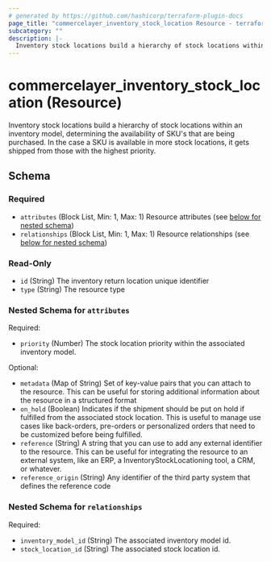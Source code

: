 ```yaml
---
# generated by https://github.com/hashicorp/terraform-plugin-docs
page_title: "commercelayer_inventory_stock_location Resource - terraform-provider-commercelayer"
subcategory: ""
description: |-
  Inventory stock locations build a hierarchy of stock locations within an inventory model, determining the availability of SKU's that are being purchased. In the case a SKU is available in more stock locations, it gets shipped from those with the highest priority.
---
```


# commercelayer_inventory_stock_location (Resource)

Inventory stock locations build a hierarchy of stock locations within an inventory model, determining the availability of SKU's that are being purchased. In the case a SKU is available in more stock locations, it gets shipped from those with the highest priority.



<!-- schema generated by tfplugindocs -->
## Schema

### Required

- `attributes` (Block List, Min: 1, Max: 1) Resource attributes (see [below for nested schema](#nestedblock--attributes))
- `relationships` (Block List, Min: 1, Max: 1) Resource relationships (see [below for nested schema](#nestedblock--relationships))

### Read-Only

- `id` (String) The inventory return location unique identifier
- `type` (String) The resource type

<a id="nestedblock--attributes"></a>
### Nested Schema for `attributes`

Required:

- `priority` (Number) The stock location priority within the associated inventory model.

Optional:

- `metadata` (Map of String) Set of key-value pairs that you can attach to the resource. This can be useful for storing additional information about the resource in a structured format
- `on_hold` (Boolean) Indicates if the shipment should be put on hold if fulfilled from the associated stock location. This is useful to manage use cases like back-orders, pre-orders or personalized orders that need to be customized before being fulfilled.
- `reference` (String) A string that you can use to add any external identifier to the resource. This can be useful for integrating the resource to an external system, like an ERP, a InventoryStockLocationing tool, a CRM, or whatever.
- `reference_origin` (String) Any identifier of the third party system that defines the reference code


<a id="nestedblock--relationships"></a>
### Nested Schema for `relationships`

Required:

- `inventory_model_id` (String) The associated inventory model id.
- `stock_location_id` (String) The associated stock location id.



